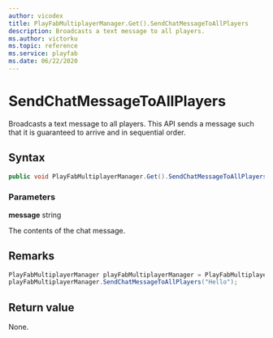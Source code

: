 ```yaml
---
author: vicodex
title: PlayFabMultiplayerManager.Get().SendChatMessageToAllPlayers
description: Broadcasts a text message to all players.
ms.author: victorku
ms.topic: reference
ms.service: playfab
ms.date: 06/22/2020
---
```


# SendChatMessageToAllPlayers

Broadcasts a text message to all players. This API sends a message such that it is guaranteed to arrive and in sequential order.

## Syntax

```csharp
public void PlayFabMultiplayerManager.Get().SendChatMessageToAllPlayers(string message);
```

### Parameters

**message** string

The contents of the chat message.

## Remarks

```csharp
PlayFabMultiplayerManager playFabMultiplayerManager = PlayFabMultiplayerManager.Get();
playFabMultiplayerManager.SendChatMessageToAllPlayers("Hello");
```

## Return value

None.
